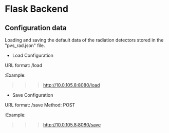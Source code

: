 # Flask Backend

## Configuration data

Loading and saving the default data of the radiation detectors stored in the "pvs_rad.json" file.

* Load Configuration

URL format: /load

:Example:

>>> http://10.0.105.8:8080/load

* Save Configuration

URL format: /save
Method: POST

:Example:

>>> http://10.0.105.8:8080/save
